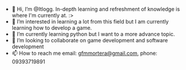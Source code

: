 - 👋 Hi, I’m @Itlogg. In-depth learning and refreshment of knowledge is where I'm currently at. :>
- 👀 I’m interested in learning a lot from this field but I am currently learning how to develop a game.
- 🌱 I’m currently learning python but I want to a more advance topic.
- 💞️ I’m looking to collaborate on game development and software development
- 📫 How to reach me email: gfmmortera@gmail.com, phone: 09393719891 

<!---
Itlogg/Itlogg is a ✨ special ✨ repository because its `README.md` (this file) appears on your GitHub profile.
You can click the Preview link to take a look at your changes.
--->
